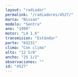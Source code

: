 ```yaml
---
layout: "radiador"
permalink: "/radiadores/4527/"
marca: "Nissan"
modelo: "Sentra"
ano: "1998"
motor: "L4 1.6"
transmision: "Estándar"
parte: "63231"
clima: "Con clima"
alto: "12 5/8"
ancho: "25 1/2"
observaciones: ""
id: "4527"
---
```


